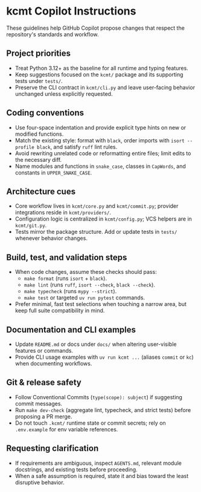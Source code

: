# kcmt Copilot Instructions

These guidelines help GitHub Copilot propose changes that respect the repository's standards and workflow.

## Project priorities
- Treat Python 3.12+ as the baseline for all runtime and typing features.
- Keep suggestions focused on the `kcmt/` package and its supporting tests under `tests/`.
- Preserve the CLI contract in `kcmt/cli.py` and leave user-facing behavior unchanged unless explicitly requested.

## Coding conventions
- Use four-space indentation and provide explicit type hints on new or modified functions.
- Match the existing style: format with `black`, order imports with `isort --profile black`, and satisfy `ruff` lint rules.
- Avoid rewriting unrelated code or reformatting entire files; limit edits to the necessary diff.
- Name modules and functions in `snake_case`, classes in `CapWords`, and constants in `UPPER_SNAKE_CASE`.

## Architecture cues
- Core workflow lives in `kcmt/core.py` and `kcmt/commit.py`; provider integrations reside in `kcmt/providers/`.
- Configuration logic is centralized in `kcmt/config.py`; VCS helpers are in `kcmt/git.py`.
- Tests mirror the package structure. Add or update tests in `tests/` whenever behavior changes.

## Build, test, and validation steps
- When code changes, assume these checks should pass:
  - `make format` (runs `isort` + `black`).
  - `make lint` (runs `ruff`, `isort --check`, `black --check`).
  - `make typecheck` (runs `mypy --strict`).
  - `make test` or targeted `uv run pytest` commands.
- Prefer minimal, fast test selections when touching a narrow area, but keep full suite compatibility in mind.

## Documentation and CLI examples
- Update `README.md` or docs under `docs/` when altering user-visible features or commands.
- Provide CLI usage examples with `uv run kcmt ...` (aliases `commit` or `kc`) when documenting workflows.

## Git & release safety
- Follow Conventional Commits (`type(scope): subject`) if suggesting commit messages.
- Run `make dev-check` (aggregate lint, typecheck, and strict tests) before proposing a PR merge.
- Do not touch `.kcmt/` runtime state or commit secrets; rely on `.env.example` for env variable references.

## Requesting clarification
- If requirements are ambiguous, inspect `AGENTS.md`, relevant module docstrings, and existing tests before proceeding.
- When a safe assumption is required, state it and bias toward the least disruptive behavior.
